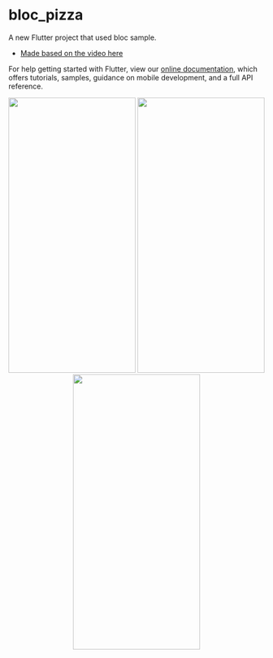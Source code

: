 # bloc_pizza

A new Flutter project that used bloc sample.


- [Made based on the video here](https://youtu.be/Ep6R7U9wa0U)

For help getting started with Flutter, view our
[online documentation](https://flutter.dev/docs), which offers tutorials,
samples, guidance on mobile development, and a full API reference.

<tr>
	<p align="center">
<img src="../assets/screen2.jpg" width="250" height="542"/>
<img src="../assets/screen5.jpg" width="250" height="542"/>
<img src="../assets/screen6.jpg" width="250" height="542"/>
</p></tr>
